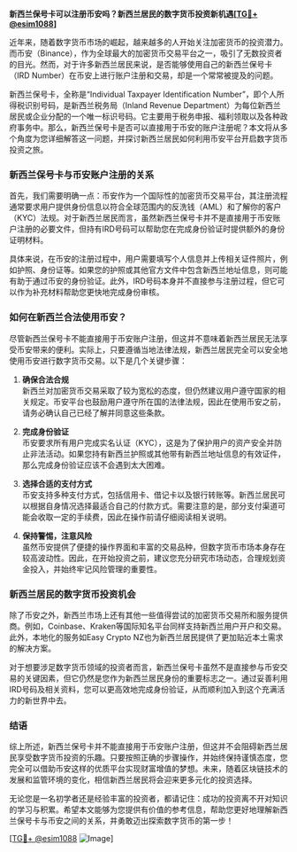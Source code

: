 **新西兰保号卡可以注册币安吗？新西兰居民的数字货币投资新机遇[[TG💪+ @esim1088](https://t.me/s/esim1088)]**

近年来，随着数字货币市场的崛起，越来越多的人开始关注加密货币的投资潜力。而币安（Binance），作为全球最大的加密货币交易平台之一，吸引了无数投资者的目光。然而，对于许多新西兰居民来说，是否能够使用自己的新西兰保号卡（IRD Number）在币安上进行账户注册和交易，却是一个常常被提及的问题。

新西兰保号卡，全称是“Individual Taxpayer Identification Number”，即个人所得税识别号码，是新西兰税务局（Inland Revenue Department）为每位新西兰居民或企业分配的一个唯一标识号码。它主要用于税务申报、福利领取以及各种政府事务中。那么，新西兰保号卡是否可以直接用于币安的账户注册呢？本文将从多个角度为您详细解答这一问题，并探讨新西兰居民如何利用币安平台开启数字货币投资之旅。

### 新西兰保号卡与币安账户注册的关系

首先，我们需要明确一点：币安作为一个国际性的加密货币交易平台，其注册流程通常要求用户提供身份信息以符合全球范围内的反洗钱（AML）和了解你的客户（KYC）法规。对于新西兰居民而言，虽然新西兰保号卡并不是直接用于币安账户注册的必要文件，但持有IRD号码可以帮助您在完成身份验证时提供额外的身份证明材料。

具体来说，在币安的注册过程中，用户需要填写个人信息并上传相关证件照片，例如护照、身份证等。如果您的护照或其他官方文件中包含新西兰地址信息，则可能有助于通过币安的身份验证。此外，IRD号码本身并不直接参与注册过程，但它可以作为补充材料帮助您更快地完成身份审核。

### 如何在新西兰合法使用币安？

尽管新西兰保号卡不能直接用于币安账户注册，但这并不意味着新西兰居民无法享受币安带来的便利。实际上，只要遵循当地法律法规，新西兰居民完全可以安全地使用币安进行数字货币交易。以下是几个关键步骤：

1. **确保合法合规**  
   新西兰对加密货币交易采取了较为宽松的态度，但仍然建议用户遵守国家的相关规定。币安平台也鼓励用户遵守所在国的法律法规，因此在使用币安之前，请务必确认自己已经了解并同意这些条款。

2. **完成身份验证**  
   币安要求所有用户完成实名认证（KYC），这是为了保护用户的资产安全并防止非法活动。如果您持有新西兰护照或其他带有新西兰地址信息的有效证件，那么完成身份验证应该不会遇到太大困难。

3. **选择合适的支付方式**  
   币安支持多种支付方式，包括信用卡、借记卡以及银行转账等。新西兰居民可以根据自身情况选择最适合自己的付款方式。需要注意的是，部分支付渠道可能会收取一定的手续费，因此在操作前请仔细阅读相关说明。

4. **保持警惕，注意风险**  
   虽然币安提供了便捷的操作界面和丰富的交易品种，但数字货币市场本身存在较高波动性。因此，在开始投资之前，建议您充分研究市场动态，合理规划资金投入，并始终牢记风险管理的重要性。

### 新西兰居民的数字货币投资机会

除了币安之外，新西兰市场上还有其他一些值得尝试的加密货币交易所和服务提供商。例如，Coinbase、Kraken等国际知名平台同样支持新西兰用户开户和交易。此外，本地化的服务如Easy Crypto NZ也为新西兰居民提供了更加贴近本土需求的解决方案。

对于想要涉足数字货币领域的投资者而言，新西兰保号卡虽然不是直接参与币安交易的关键因素，但它仍然是您作为新西兰居民身份的重要标志之一。通过妥善利用IRD号码及相关资料，您可以更高效地完成身份验证，从而顺利加入到这个充满活力的新世界中去。

### 结语

综上所述，新西兰保号卡并不能直接用于币安账户注册，但这并不会阻碍新西兰居民享受数字货币投资的乐趣。只要按照正确的步骤操作，并始终保持谨慎态度，您完全可以借助币安这样的优质平台实现财富增值的梦想。未来，随着区块链技术的发展和监管环境的变化，相信新西兰居民将会迎来更多元化的投资选择。

无论您是一名初学者还是经验丰富的投资者，都请记住：成功的投资离不开对知识的学习与积累。希望本文能够为您提供有价值的参考信息，帮助您更好地理解新西兰保号卡与币安之间的关系，并勇敢迈出探索数字货币的第一步！

[[TG💪+ @esim1088](https://t.me/s/esim1088) ![Image](https://i.postimg.cc/4NQfJmqS/Snipaste-2025-05-13-00-14-12.png)]